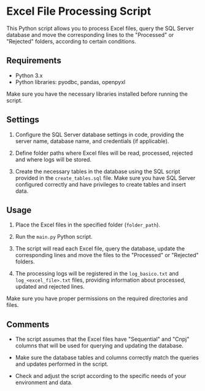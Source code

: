 # Excel File Processing Script

This Python script allows you to process Excel files, query the SQL Server database and move the corresponding lines to the "Processed" or "Rejected" folders, according to certain conditions.

## Requirements

- Python 3.x
- Python libraries: pyodbc, pandas, openpyxl

Make sure you have the necessary libraries installed before running the script.

## Settings

1. Configure the SQL Server database settings in code, providing the server name, database name, and credentials (if applicable).

2. Define folder paths where Excel files will be read, processed, rejected and where logs will be stored.

3. Create the necessary tables in the database using the SQL script provided in the `create_tables.sql` file. Make sure you have SQL Server configured correctly and have privileges to create tables and insert data.

## Usage

1. Place the Excel files in the specified folder (`folder_path`).

2. Run the `main.py` Python script.

3. The script will read each Excel file, query the database, update the corresponding lines and move the files to the "Processed" or "Rejected" folders.

4. The processing logs will be registered in the `log_basico.txt` and `log_<excel_file>.txt` files, providing information about processed, updated and rejected lines.

Make sure you have proper permissions on the required directories and files.

## Comments

- The script assumes that the Excel files have "Sequential" and "Cnpj" columns that will be used for querying and updating the database.

- Make sure the database tables and columns correctly match the queries and updates performed in the script.

- Check and adjust the script according to the specific needs of your environment and data.
